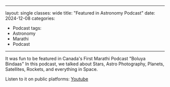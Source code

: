 
---
layout: single
classes: wide
title:  "Featured in Astronomy Podcast"
date: 2024-12-08
categories:
  - Podcast
tags:
  - Astronomy
  - Marathi
  - Podcast
---

It was fun to be featured in Canada's First Marathi Podcast "Boluya Bindaas"
In this podcast, we talked about Stars, Astro Photography, Planets, Satellites, Rockets, and everything in Space.

Listen to it on public platforms: [Youtube](https://youtu.be/H0nULpriWF4?si=LiLdWTqlPlFlmDdU)
